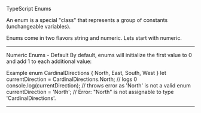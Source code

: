 TypeScript Enums


An enum is a special "class" that represents a group of constants (unchangeable variables).

Enums come in two flavors string and numeric. Lets start with numeric.



________________________________________________________________________

Numeric Enums - Default
By default, enums will initialize the first value to 0 and add 1 to each additional value:

Example
enum CardinalDirections {
  North,
  East,
  South,
  West
}
let currentDirection = CardinalDirections.North;
// logs 0
console.log(currentDirection);
// throws error as 'North' is not a valid enum
currentDirection = 'North'; // Error: "North" is not assignable to type 'CardinalDirections'.


________________________________________________________________________

